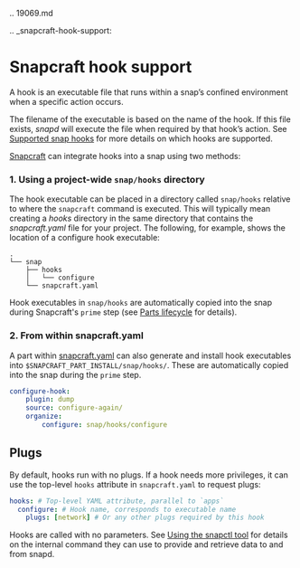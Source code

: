 .. 19069.md

.. _snapcraft-hook-support:

# Snapcraft hook support

A hook is an executable file that runs within a snap’s confined environment when a specific action occurs.

The filename of the executable is based on the name of the hook. If this file exists,  *snapd*  will execute the file when required by that hook’s action. See [Supported snap hooks](/t/supported-snap-hooks/3795) for more details on which hooks are supported.

[Snapcraft](/t/snapcraft-overview/8940) can integrate hooks into a snap using two methods:

### 1. Using a project-wide `snap/hooks` directory

The hook executable can be placed in a directory called `snap/hooks` relative to where the `snapcraft` command is executed. This will typically mean creating a _hooks_ directory in the same directory that contains the _snapcraft.yaml_ file for your project. The following, for example, shows the location of a configure hook executable:

```
.
└── snap
    ├── hooks
    │   └── configure
    └── snapcraft.yaml
```

Hook executables in `snap/hooks` are automatically copied into the snap during Snapcraft's `prime` step (see [Parts lifecycle](/t/parts-lifecycle/12230) for details).

### 2. From within snapcraft.yaml

A part within [snapcraft.yaml](/t/the-snapcraft-format/8337) can also generate and install hook executables into `$SNAPCRAFT_PART_INSTALL/snap/hooks/`. These are automatically copied into the snap during the `prime` step.

```yaml
configure-hook:
    plugin: dump
    source: configure-again/
    organize:
        configure: snap/hooks/configure
```

## Plugs

By default, hooks run with no plugs. If a hook needs more privileges, it can use the top-level `hooks` attribute in `snapcraft.yaml` to request plugs:


```yaml
hooks: # Top-level YAML attribute, parallel to `apps`
  configure: # Hook name, corresponds to executable name
    plugs: [network] # Or any other plugs required by this hook
```

Hooks are called with no parameters. See [Using the snapctl tool](/t/using-the-snapctl-tool/15002) for details on the internal command they can use to provide and retrieve data to and from snapd.